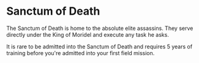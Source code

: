 # Sanctum of Death
The Sanctum of Death is home to the absolute elite assassins. They serve directly under the King of Moridel and execute any task he asks.

It is rare to be admitted into the Sanctum of Death and requires 5 years of training before you're admitted into your first field mission.
